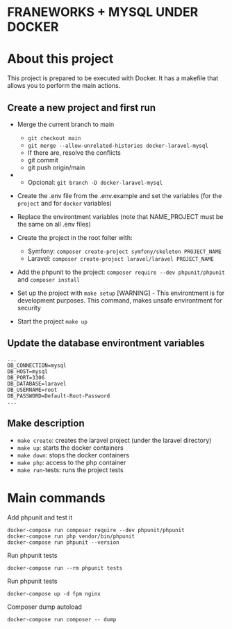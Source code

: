 # FRANEWORKS + MYSQL UNDER DOCKER

# About this project
This project is prepared to be executed with Docker. 
It has a makefile that allows you to perform the main actions.

## Create a new project and first run
- Merge the current branch to main
  - `git checkout main`
  - `git merge --allow-unrelated-histories docker-laravel-mysql`
  - If there are, resolve the conflicts
  - git commit
  - git push origin/main
- - Opcional: `git branch -D docker-laravel-mysql`

- Create the .env file from the .env.example and set the variables (for the `project` and for `docker` variables)
- Replace the environtment variables (note that NAME_PROJECT must be the same on all .env files)
- Create the project in the root folter with:
  - Symfony: `composer create-project symfony/skeleton PROJECT_NAME`
  - Laravel: `composer create-project laravel/laravel PROJECT_NAME`
- Add the phpunit to the project: `composer require --dev phpunit/phpunit` and `composer install`
- Set up the project with `make setup` [WARNING] - This environtment is for development purposes. This command, makes unsafe environtment for security
- Start the project `make up`

## Update the database environtment variables
```
...
DB_CONNECTION=mysql
DB_HOST=mysql
DB_PORT=3306
DB_DATABASE=laravel
DB_USERNAME=root
DB_PASSWORD=Default-Root-Password
...
```

## Make description
- `make create`: creates the laravel project (under the laravel directory) 
- `make up`: starts the docker containers
- `make down`: stops the docker containers
- `make php`: access to the php container
- `make run`-tests: runs the project tests

# Main commands

Add phpunit and test it
```
docker-compose run composer require --dev phpunit/phpunit
docker-compose run php vendor/bin/phpunit
docker-compose run phpunit --version
```

Run phpunit tests
```
docker-compose run --rm phpunit tests
```

Run phpunit tests
```
docker-compose up -d fpm nginx
```

Composer dump autoload
```
docker-compose run composer -- dump
```
